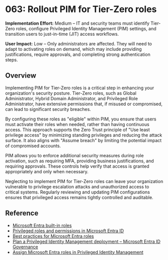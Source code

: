 # 063: Rollout PIM for Tier-Zero roles

**Implementation Effort:** Medium – IT and security teams must identify Tier-Zero roles, configure Privileged Identity Management (PIM) settings, and transition users to just-in-time (JIT) access workflows.

**User Impact:** Low – Only administrators are affected. They will need to adapt to activating roles on demand, which may include providing justifications, require approvals, and completing strong authentication steps.

## Overview

Implementing PIM for Tier-Zero roles is a critical step in enhancing your organization's security posture. Tier-Zero roles, such as Global Administrator, Hybrid Domain Administrator, and Privileged Role Administrator, have  extensive permissions that, if misused or compromised, can lead to significant security breaches.

By configuring these roles as "eligible" within PIM, you ensure that users must activate their roles when needed, rather than having continuous access. This approach supports the Zero Trust principle of "Use least privilege access" by minimizing standing privileges and reducing the attack surface. It also aligns with "Assume breach" by limiting the potential impact of compromised accounts.

PIM allows you to enforce additional security measures during role activation, such as requiring MFA, providing business justifications, and requiring approvals. These controls help verify that access is granted appropriately and only when necessary.

Neglecting to implement PIM for Tier-Zero roles can leave your organization vulnerable to privilege escalation attacks and unauthorized access to critical systems. Regularly reviewing and updating PIM configurations ensures that privileged access remains tightly controlled and auditable.

## Reference
* [Microsoft Entra built-in roles](https://learn.microsoft.com/entra/identity/role-based-access-control/permissions-reference)
* [Privileged roles and permissions in Microsoft Entra ID](https://learn.microsoft.com/entra/identity/role-based-access-control/privileged-roles-permissions)
* [Best practices for Microsoft Entra roles](https://learn.microsoft.com/entra/identity/role-based-access-control/best-practices)
* [Plan a Privileged Identity Management deployment – Microsoft Entra ID Governance](https://learn.microsoft.com/entra/id-governance/privileged-identity-management/pim-deployment-plan)
* [Assign Microsoft Entra roles in Privileged Identity Management](https://learn.microsoft.com/entra/id-governance/privileged-identity-management/pim-how-to-add-role-to-user)
